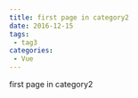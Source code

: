 ```yaml
---
title: first page in category2
date: 2016-12-15
tags:
 - tag3
categories: 
 - Vue
---
```


first page in category2